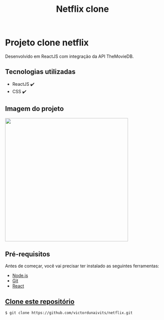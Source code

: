 <h1 align="center">Netflix clone</h1>
<br>
<h1>Projeto clone netflix</h1>
<p>Desenvolvido em ReactJS com integração da API TheMovieDB.</p>

<h2>Tecnologias utilizadas</h2>
<ul>
    <li>ReactJS ✔️</li>
    <li>CSS ✔️</li>
</ul>

<h2> Imagem do projeto </h2>
<img src="./readme/netflix.gif"style="height: 400px">

<h2>Pré-requisitos</h2>
<p>Antes de começar, você vai precisar ter instalado as seguintes ferramentas:</p>
<ul>
    <li><a href="https://nodejs.org/pt-br/download/" target="_blank">Node.js</li>
    <li><a href="https://gitforwindows.org/" target="_blank">Git</li>
      <li><a href="https://create-react-app.dev/docs/getting-started" target="_blank">React</li>
</ul>

<h2>Clone este repositório</h2>

```bash
$ git clone https://github.com/victordunaivits/netflix.git
```

